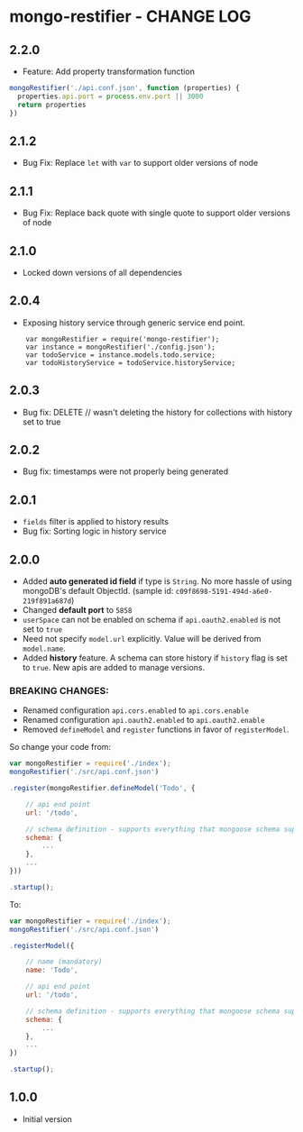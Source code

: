 # mongo-restifier - CHANGE LOG

## 2.2.0

* Feature: Add property transformation function

```js
mongoRestifier('./api.conf.json', function (properties) {
  properties.api.port = process.env.port || 3000
  return properties
})
```

## 2.1.2

* Bug Fix: Replace `let` with `var` to support older versions of node

## 2.1.1

* Bug Fix: Replace back quote with single quote to support older versions of node

## 2.1.0

* Locked down versions of all dependencies

## 2.0.4

* Exposing history service through generic service end point.

```
    var mongoRestifier = require('mongo-restifier');
    var instance = mongoRestifier('./config.json');
    var todoService = instance.models.todo.service;
    var todoHistoryService = todoService.historyService;
```

## 2.0.3

* Bug fix: DELETE /<name>/<id> wasn't deleting the history for collections with history set to true

## 2.0.2

* Bug fix: timestamps were not properly being generated

## 2.0.1

* `fields` filter is applied to history results
* Bug fix: Sorting logic in history service

## 2.0.0

* Added **auto generated id field** if type is `String`. No more hassle of using mongoDB's default ObjectId. (sample id: `c09f8698-5191-494d-a6e0-219f891a687d`)
* Changed **default port** to `5858`
* `userSpace` can not be enabled on schema if `api.oauth2.enabled` is not set to `true`
* Need not specify `model.url` explicitly. Value will be derived from `model.name`.
* Added **history** feature. A schema can store history if `history` flag is set to `true`. New apis are added to manage versions.

### BREAKING CHANGES:
* Renamed configuration `api.cors.enabled` to `api.cors.enable`
* Renamed configuration `api.oauth2.enabled` to `api.oauth2.enable`
* Removed `defineModel` and `register` functions in favor of `registerModel`.

So change your code from:
```js
var mongoRestifier = require('./index');
mongoRestifier('./src/api.conf.json')

.register(mongoRestifier.defineModel('Todo', {

    // api end point
    url: '/todo',

    // schema definition - supports everything that mongoose schema supports
    schema: {
        ...
    },
    ...
}))

.startup();
```

To:
```js
var mongoRestifier = require('./index');
mongoRestifier('./src/api.conf.json')

.registerModel({

    // name (mandatory)
    name: 'Todo',

    // api end point
    url: '/todo',

    // schema definition - supports everything that mongoose schema supports
    schema: {
        ...
    },
    ...
})

.startup();
```

## 1.0.0

* Initial version